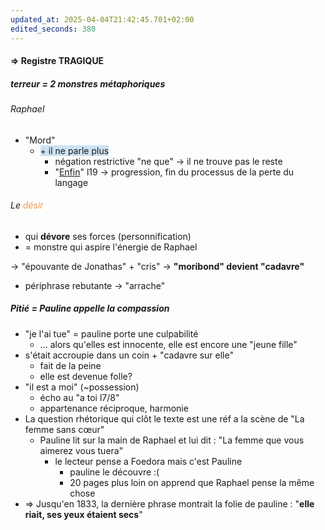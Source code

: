 ```yaml
---
updated_at: 2025-04-04T21:42:45.701+02:00
edited_seconds: 380
---
```

#### => Registre TRAGIQUE
##### terreur = 2 monstres métaphoriques
###### Raphael
- "Mord"
	- <span style="background:rgba(5, 117, 197, 0.2)">+ il ne parle plus</span>
		- négation restrictive "ne que" -> il ne trouve pas le reste
		- "<u>Enfin</u>" l19 -> progression, fin du processus de la perte du langage 
###### Le <font color="#f79646">désir</font>
- qui **dévore** ses forces (personnification)
- = monstre qui aspire l'énergie de Raphael 

-> "épouvante de Jonathas" + "cris"
-> **"moribond" devient "cadavre"**
- périphrase rebutante 
-> "arrache"
##### Pitié = Pauline appelle la compassion
- "je l'ai tue" = pauline porte une culpabilité
	- ... alors qu'elles est innocente, elle est encore une "jeune fille"
- s'était accroupie dans un coin + "cadavre sur elle"
	- fait de la peine
	- elle est devenue folle?
- "il est a moi" (~possession)
	- écho au "a toi l7/8"
	- appartenance réciproque, harmonie
- La question rhétorique qui clôt le texte est une réf a la scène de "La femme sans cœur"
	- Pauline lit sur la main de Raphael et lui dit : "La femme que vous aimerez vous tuera"
		- le lecteur pense a Foedora mais c'est Pauline
			- pauline le découvre :(
			- 20 pages plus loin on apprend que Raphael pense la même chose
- => Jusqu'en 1833, la dernière phrase montrait la folie de pauline : "**elle riait, ses yeux étaient secs**"